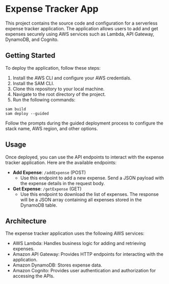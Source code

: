 

# Expense Tracker App

This project contains the source code and configuration for a serverless expense tracker application. The application allows users to add and get expenses securely using AWS services such as Lambda, API Gateway, DynamoDB, and Cognito.

## Getting Started

To deploy the application, follow these steps:

1. Install the AWS CLI and configure your AWS credentials.
2. Install the SAM CLI.
3. Clone this repository to your local machine.
4. Navigate to the root directory of the project.
5. Run the following commands:

```
sam build
sam deploy --guided
```

Follow the prompts during the guided deployment process to configure the stack name, AWS region, and other options.

## Usage

Once deployed, you can use the API endpoints to interact with the expense tracker application. Here are the available endpoints:

- **Add Expense**: `/addExpense` (POST)
  - Use this endpoint to add a new expense. Send a JSON payload with the expense details in the request body.
- **Get Expense**: `/getExpense` (GET)
  - Use this endpoint to download the list of expenses. The response will be a JSON array containing all expenses stored in the DynamoDB table.



## Architecture

The expense tracker application uses the following AWS services:

- AWS Lambda: Handles business logic for adding and retrieving expenses.
- Amazon API Gateway: Provides HTTP endpoints for interacting with the application.
- Amazon DynamoDB: Stores expense data.
- Amazon Cognito: Provides user authentication and authorization for accessing the APIs.

